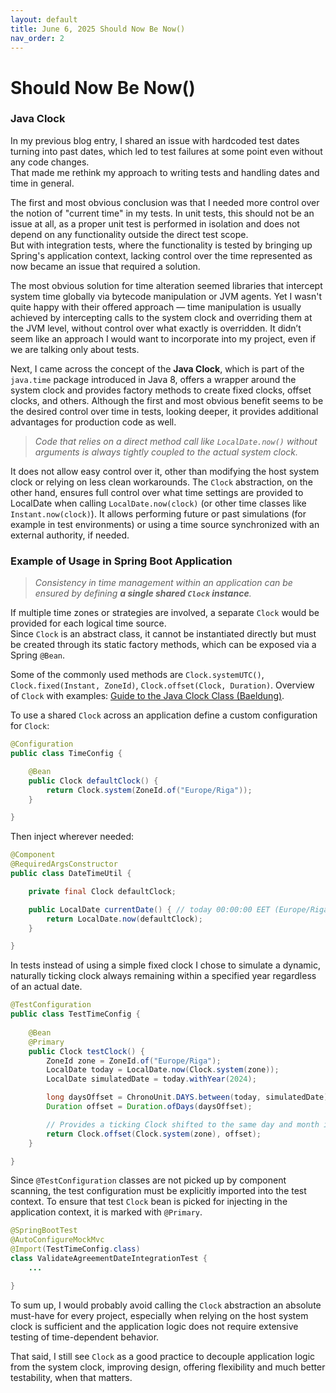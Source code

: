 ```yaml
---
layout: default
title: June 6, 2025 Should Now Be Now()
nav_order: 2
---
```


#  Should Now Be Now()
### Java Clock
In my previous blog entry, I shared an issue with hardcoded test dates turning into past dates,
which led to test failures at some point even without any code changes.  
That made me rethink my approach to writing tests and handling dates and time in general.

The first and most obvious conclusion was that I needed more control over the notion of "current
time" in my tests. In unit tests, this should not be an issue at all, as a proper unit test is
performed in isolation and does not depend on any functionality outside the direct test scope.  
But with integration tests, where the functionality is tested by bringing up Spring's
application context, lacking control over the time represented as now became an issue that
required a solution.

The most obvious solution for time alteration seemed libraries that intercept system time
globally via bytecode manipulation or JVM agents. Yet I wasn't quite happy with their offered
approach — time manipulation is usually achieved by intercepting calls to the system clock and
overriding them at the JVM level, without control over what exactly is overridden. It didn’t
seem like an approach I would want to incorporate into my project, even if we are talking only
about tests.

Next, I came across the concept of the **Java Clock**, which is part of the `java.time` package
introduced in Java 8, offers a wrapper around the system clock and provides factory methods to
create fixed clocks, offset clocks, and others. Although the first and most obvious benefit
seems to be the desired control over time in tests, looking deeper, it provides additional
advantages for production code as well.

> *Code that relies on a direct method call like `LocalDate.now()` without 
> arguments is always tightly coupled to the actual system clock.* 

It does not allow easy control over it, other than modifying the host system clock or relying
on less clean workarounds. The `Clock` abstraction, on the other hand, ensures full control
over what time settings are provided to LocalDate when calling `LocalDate.now(clock)` (or other
time classes like `Instant.now(clock)`). It allows performing future or past simulations (for
example in test environments) or using a time source synchronized with an external authority,
if needed.

### Example of Usage in Spring Boot Application
> *Consistency in time management within an application can be ensured by 
> defining **a single shared `Clock` instance**.* 

If multiple time zones or strategies are involved, a separate `Clock` would be provided for
each logical time source.  
Since `Clock` is an abstract class, it cannot be instantiated directly but must be created
through its static factory methods, which can be exposed via a Spring `@Bean`.

Some of the commonly used methods are `Clock.systemUTC()`, `Clock.fixed(Instant, ZoneId)`,
`Clock.offset(Clock, Duration)`.
Overview of `Clock` with examples: [Guide to the Java Clock Class (Baeldung)](https://www.baeldung.com/java-clock).

To use a shared `Clock` across an application define a custom configuration for `Clock`:
```java
@Configuration
public class TimeConfig {

    @Bean
    public Clock defaultClock() {
        return Clock.system(ZoneId.of("Europe/Riga"));
    }

}
```
Then inject wherever needed:
```java
@Component
@RequiredArgsConstructor
public class DateTimeUtil {

    private final Clock defaultClock;

    public LocalDate currentDate() { // today 00:00:00 EET (Europe/Riga)
        return LocalDate.now(defaultClock);
    }

}
```
In tests instead of using a simple fixed clock I chose to simulate a dynamic, naturally ticking
clock always remaining within a specified year regardless of an actual date.  
```java
@TestConfiguration
public class TestTimeConfig {
    
    @Bean
    @Primary
    public Clock testClock() {
        ZoneId zone = ZoneId.of("Europe/Riga");
        LocalDate today = LocalDate.now(Clock.system(zone));
        LocalDate simulatedDate = today.withYear(2024);

        long daysOffset = ChronoUnit.DAYS.between(today, simulatedDate);
        Duration offset = Duration.ofDays(daysOffset);

        // Provides a ticking Clock shifted to the same day and month in the year 2024.
        return Clock.offset(Clock.system(zone), offset);
    }

}
```
Since `@TestConfiguration` classes are not picked up by component scanning, the test
configuration must be explicitly imported into the test context. To ensure that test `Clock`
bean is picked for injecting in the application context, it is marked with `@Primary`.
```java
@SpringBootTest
@AutoConfigureMockMvc
@Import(TestTimeConfig.class)
class ValidateAgreementDateIntegrationTest {
    ...

}
```

To sum up, I would probably avoid calling the `Clock` abstraction an absolute must-have for
every project, especially when relying on the host system clock is sufficient and the
application logic does not require extensive testing of time-dependent behavior.

That said, I still see `Clock` as a good practice to decouple application logic from the system
clock, improving design, offering flexibility and much better testability, when that matters.
